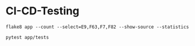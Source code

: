 # CI-CD-Testing

`flake8 app --count --select=E9,F63,F7,F82 --show-source --statistics`

`pytest app/tests`
